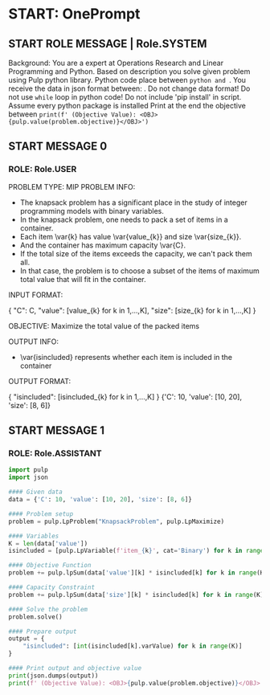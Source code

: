 # START: OnePrompt 
## START ROLE MESSAGE | Role.SYSTEM 
Background: You are a expert at Operations Research and Linear Programming and Python. Based on description you solve given problem using Pulp python library. Python code place between ```python and ```. You receive the data in json format between: <DATA></DATA>. Do not change data format! Do not use `while` loop in python code! Do not include 'pip install' in script. Assume every python package is installed Print at the end the objective between <OBJ></OBJ> `print(f' (Objective Value): <OBJ>{pulp.value(problem.objective)}</OBJ>')`  
## START MESSAGE 0 
### ROLE: Role.USER
<DESCRIPTION>
PROBLEM TYPE: MIP
PROBLEM INFO:

- The knapsack problem has a significant place in the study of integer programming models with binary variables. 
- In the knapsack problem, one needs to pack a set of items in a container.
- Each item \var{k} has value \var{value_{k}} and size \var{size_{k}}.
- And the container has maximum capacity \var{C}. 
- If the total size of the items exceeds the capacity, we can't pack them all. 
- In that case, the problem is to choose a subset of the items of maximum total value that will fit in the container. 

INPUT FORMAT:

{
	"C": C,
	"value": [value_{k} for k in 1,...,K],
	"size": [size_{k} for k in 1,...,K]
}


OBJECTIVE: Maximize the total value of the packed items

OUTPUT INFO:

- \var{isincluded} represents whether each item is included in the container

OUTPUT FORMAT:

{
	"isincluded": [isincluded_{k} for k in 1,...,K]
}
</DESCRIPTION>
<DATA>
{'C': 10, 'value': [10, 20], 'size': [8, 6]}</DATA>


## START MESSAGE 1 
### ROLE: Role.ASSISTANT
```python
import pulp
import json

#### Given data
data = {'C': 10, 'value': [10, 20], 'size': [8, 6]}

#### Problem setup
problem = pulp.LpProblem("KnapsackProblem", pulp.LpMaximize)

#### Variables
K = len(data['value'])
isincluded = [pulp.LpVariable(f'item_{k}', cat='Binary') for k in range(K)]

#### Objective Function
problem += pulp.lpSum(data['value'][k] * isincluded[k] for k in range(K)), "TotalValue"

#### Capacity Constraint
problem += pulp.lpSum(data['size'][k] * isincluded[k] for k in range(K)) <= data['C'], "CapacityConstraint"

#### Solve the problem
problem.solve()

#### Prepare output
output = {
    "isincluded": [int(isincluded[k].varValue) for k in range(K)]
}

#### Print output and objective value
print(json.dumps(output))
print(f' (Objective Value): <OBJ>{pulp.value(problem.objective)}</OBJ>')
```


